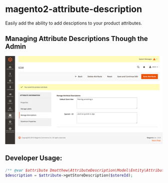 # magento2-attribute-description

Easily add the ability to add desciptions to your product attributes.

## Managing Attribute Descriptions Though the Admin
![Screenshot](/docs/screenshots/admin_attribute_edit_descriptions.png)

## Developer Usage:
```php
/** @var $attribute Dmatthew\AttributeDescription\Model\Entity\Attribute **/
$description = $attribute->getStoreDescription($storeId);
```
